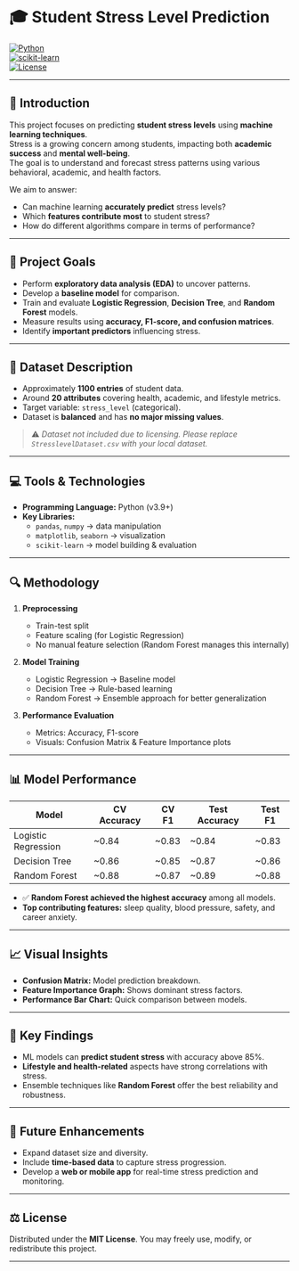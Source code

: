 # 🎓 Student Stress Level Prediction  

[![Python](https://img.shields.io/badge/Python-3.9%2B-blue)]()  
[![scikit-learn](https://img.shields.io/badge/Machine%20Learning-scikit--learn-orange)]()  
[![License](https://img.shields.io/badge/License-MIT-green)]()  

---

## 🧠 Introduction  

This project focuses on predicting **student stress levels** using **machine learning techniques**.  
Stress is a growing concern among students, impacting both **academic success** and **mental well-being**.  
The goal is to understand and forecast stress patterns using various behavioral, academic, and health factors.  

We aim to answer:  
- Can machine learning **accurately predict** stress levels?  
- Which **features contribute most** to student stress?  
- How do different algorithms compare in terms of performance?  

---

## 🎯 Project Goals  

- Perform **exploratory data analysis (EDA)** to uncover patterns.  
- Develop a **baseline model** for comparison.  
- Train and evaluate **Logistic Regression**, **Decision Tree**, and **Random Forest** models.  
- Measure results using **accuracy, F1-score, and confusion matrices**.  
- Identify **important predictors** influencing stress.  

---

## 📂 Dataset Description  

- Approximately **1100 entries** of student data.  
- Around **20 attributes** covering health, academic, and lifestyle metrics.  
- Target variable: `stress_level` (categorical).  
- Dataset is **balanced** and has **no major missing values**.  

> ⚠️ *Dataset not included due to licensing. Please replace `StresslevelDataset.csv` with your local dataset.*  

---

## 💻 Tools & Technologies  

- **Programming Language:** Python (v3.9+)  
- **Key Libraries:**  
  - `pandas`, `numpy` → data manipulation  
  - `matplotlib`, `seaborn` → visualization  
  - `scikit-learn` → model building & evaluation  

---

## 🔍 Methodology  

1. **Preprocessing**  
   - Train-test split  
   - Feature scaling (for Logistic Regression)  
   - No manual feature selection (Random Forest manages this internally)  

2. **Model Training**  
   - Logistic Regression → Baseline model  
   - Decision Tree → Rule-based learning  
   - Random Forest → Ensemble approach for better generalization  

3. **Performance Evaluation**  
   - Metrics: Accuracy, F1-score  
   - Visuals: Confusion Matrix & Feature Importance plots  

---

## 📊 Model Performance  

| Model               | CV Accuracy | CV F1 | Test Accuracy | Test F1 |
|----------------------|-------------|-------|----------------|---------|
| Logistic Regression  | ~0.84       | ~0.83 | ~0.84          | ~0.83   |
| Decision Tree        | ~0.86       | ~0.85 | ~0.87          | ~0.86   |
| Random Forest        | ~0.88       | ~0.87 | ~0.89          | ~0.88   |

- ✅ **Random Forest achieved the highest accuracy** among all models.  
- **Top contributing features:** sleep quality, blood pressure, safety, and career anxiety.  

---

## 📈 Visual Insights  

- **Confusion Matrix:** Model prediction breakdown.  
- **Feature Importance Graph:** Shows dominant stress factors.  
- **Performance Bar Chart:** Quick comparison between models.  

---

## 🧩 Key Findings  

- ML models can **predict student stress** with accuracy above 85%.  
- **Lifestyle and health-related** aspects have strong correlations with stress.  
- Ensemble techniques like **Random Forest** offer the best reliability and robustness.  

---

## 🚀 Future Enhancements  

- Expand dataset size and diversity.  
- Include **time-based data** to capture stress progression.  
- Develop a **web or mobile app** for real-time stress prediction and monitoring.  

---

## ⚖️ License  

Distributed under the **MIT License**. You may freely use, modify, or redistribute this project.  

---
